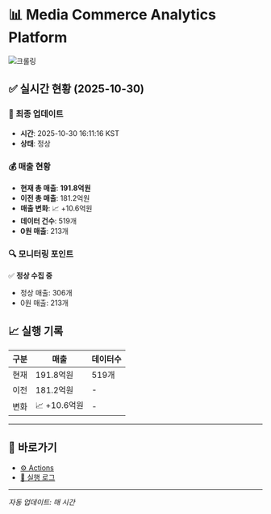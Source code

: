 # 📊 Media Commerce Analytics Platform

![크롤링](https://img.shields.io/badge/크롤링-정상-green)

## ✅ 실시간 현황 (2025-10-30)

### 📍 최종 업데이트
- **시간**: 2025-10-30 16:11:16 KST
- **상태**: 정상

### 💰 매출 현황
- **현재 총 매출**: **191.8억원**
- **이전 총 매출**: 181.2억원
- **매출 변화**: 📈 +10.6억원
- **데이터 건수**: 519개
- **0원 매출**: 213개

### 🔍 모니터링 포인트

✅ **정상 수집 중**
- 정상 매출: 306개
- 0원 매출: 213개


## 📈 실행 기록

| 구분 | 매출 | 데이터수 |
|------|------|----------|
| 현재 | 191.8억원 | 519개 |
| 이전 | 181.2억원 | - |
| 변화 | 📈 +10.6억원 | - |

---

## 🔗 바로가기

- [⚙️ Actions](../../actions)
- [📝 실행 로그](../../actions/workflows/daily_scraping.yml)

---

*자동 업데이트: 매 시간*
